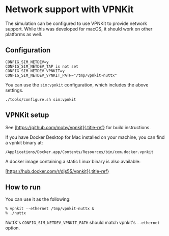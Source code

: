 Network support with VPNKit
===========================

The simulation can be configured to use VPNKit to provide network
support. While this was developed for macOS, it should work on other
platforms as well.

Configuration
-------------

``` {.bash}
CONFIG_SIM_NETDEV=y
CONFIG_SIM_NETDEV_TAP is not set
CONFIG_SIM_NETDEV_VPNKIT=y
CONFIG_SIM_NETDEV_VPNKIT_PATH="/tmp/vpnkit-nuttx"
```

You can use the `sim:vpnkit` configuration, which includes the above
settings.

``` {.bash}
./tools/configure.sh sim:vpnkit
```

VPNKit setup
------------

See [https://github.com/moby/vpnkit]{.title-ref} for build instructions.

If you have Docker Desktop for Mac installed on your machine, you can
find a vpnkit binary at:

``` {.bash}
/Applications/Docker.app/Contents/Resources/bin/com.docker.vpnkit
```

A docker image containing a static Linux binary is also available:

[https://hub.docker.com/r/djs55/vpnkit]{.title-ref}

How to run
----------

You can use it as the following:

``` {.bash}
% vpnkit --ethernet /tmp/vpnkit-nuttx &
% ./nuttx
```

NuttX\'s `CONFIG_SIM_NETDEV_VPNKIT_PATH` should match vpnkit\'s
`--ethernet` option.
